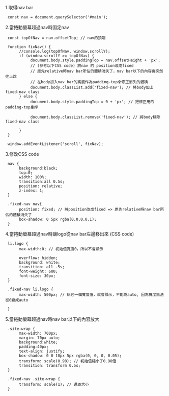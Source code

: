 1.取得nav bar

     const nav = document.querySelector('#main');

2.當捲動螢幕超過nav時固定nav

     const topOfNav = nav.offsetTop; // nav的頂端

     function fixNav() {
          //console.log(topOfNav, window.scrollY);
          if (window.scrollY >= topOfNav) {
               document.body.style.paddingTop = nav.offsetHeight + 'px';
               // (參考以下CSS code) 將nav 的 position改成fixed
               // 原先relative時nav bar所佔的體積消失了，nav bar以下的內容會突然往上跳
               // 在body加入nav bar的高度作為padding-top來修正消失的體積
               document.body.classList.add('fixed-nav'); // 將body加上fixed-nav class
          } else {
               document.body.style.paddingTop = 0 + 'px'; // 把修正用的padding-top拿掉

               document.body.classList.remove('fixed-nav'); // 將body移除fixed-nav class

          }
     }

     window.addEventListener('scroll', fixNav);

3.修改CSS code

     nav {
          background:black;
          top:0;
          width: 100%;
          transition:all 0.5s;
          position: relative;
          z-index: 1;
     }

     .fixed-nav nav{
          position: fixed; // 將position改成fixed => 原先relative時nav bar所佔的體積消失了
          box-shadow: 0 5px rgba(0,0,0,0.1);
     }

4.當捲動螢幕超過nav時讓logo從nav bar左邊移出來 (CSS code)

     li.logo {
          max-width:0; // 初始值寬度0，所以不會顯示

          overflow: hidden;
          background: white;
          transition: all .5s;
          font-weight: 600;
          font-size: 30px;
     }

     .fixed-nav li.logo {
          max-width: 500px; // 給它一個寬度值，就會顯示，不能為auto, 因為寬度無法從0變成auto

     }

5.當捲動螢幕超過nav時nav bar以下的內容放大

     .site-wrap {
          max-width: 700px;
          margin: 70px auto;
          background:white;
          padding:40px;
          text-align: justify;
          box-shadow: 0 0 10px 5px rgba(0, 0, 0, 0.05);
          transform: scale(0.98); // 初始值縮小了0.98倍
          transition: transform 0.5s;
     }

     .fixed-nav .site-wrap {
          transform: scale(1); // 還原大小
     }